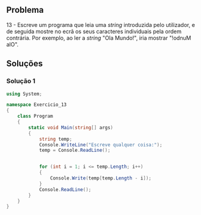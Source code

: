 ## Problema

13 - Escreve um programa que leia uma _string_ introduzida pelo utilizador, e de
seguida mostre no ecrã os seus caracteres individuais pela ordem contrária. Por
exemplo, ao ler a _string_ "Ola Mundo!", iria mostrar "!odnuM alO".

## Soluções

### Solução 1

```cs
using System;

namespace Exercicio_13
{
    class Program
    {
        static void Main(string[] args)
        {
            string temp;
            Console.WriteLine("Escreve qualquer coisa:");
            temp = Console.ReadLine();


            for (int i = 1; i <= temp.Length; i++)
            {
                Console.Write(temp[temp.Length - i]);
            }
            Console.ReadLine();
        }
    }
}
```